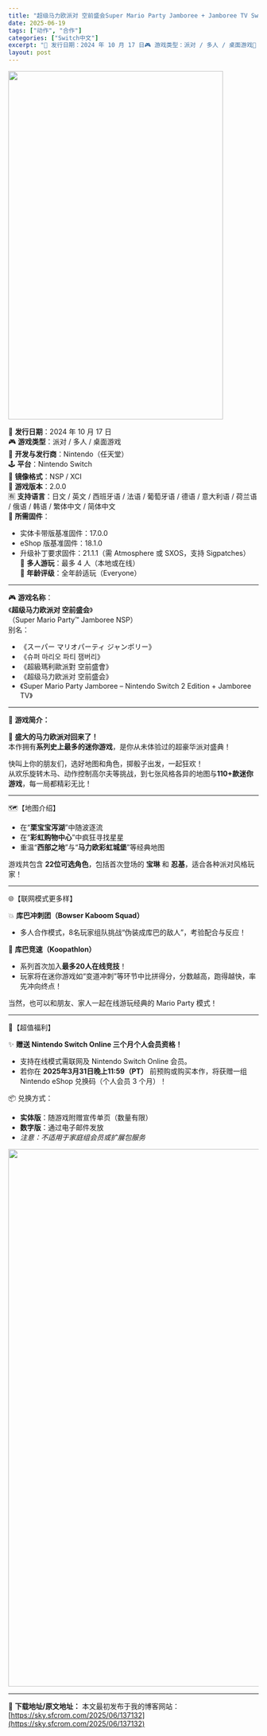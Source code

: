 ```yaml
---
title: "超级马力欧派对 空前盛会Super Mario Party Jamboree + Jamboree TV Switch NSP XCI (v2.0.0)中文"
date: 2025-06-19
tags: ["动作", "合作"]
categories: ["Switch中文"]
excerpt: "📅 发行日期：2024 年 10 月 17 日🎮 游戏类型：派对 / 多人 / 桌面游戏🏢 开发与发行商：Nintendo（任天堂）🕹️ 平台：Nintendo Switch💾 镜像格式：NSP / XCI🧩 游戏版本：2.0.0🈶 支持语言：日文 / 英文 / 西班牙语 / 法语 / 葡萄牙语 /&hellip;"
layout: post
---
```


<img class="aligncenter size-full wp-image-137124" src="https://sky.sfcrom.com/wp-content/uploads/2025/06/2025061911202014.webp" alt="" width="432" height="700" />
<p data-start="67" data-end="327">📅 <strong data-start="70" data-end="78">发行日期</strong>：2024 年 10 月 17 日<br data-start="95" data-end="98" />🎮 <strong data-start="101" data-end="109">游戏类型</strong>：派对 / 多人 / 桌面游戏<br data-start="124" data-end="127" />🏢 <strong data-start="130" data-end="140">开发与发行商</strong>：Nintendo（任天堂）<br data-start="154" data-end="157" />🕹️ <strong data-start="161" data-end="167">平台</strong>：Nintendo Switch<br data-start="183" data-end="186" />💾 <strong data-start="189" data-end="197">镜像格式</strong>：NSP / XCI<br data-start="207" data-end="210" />🧩 <strong data-start="213" data-end="221">游戏版本</strong>：2.0.0<br data-start="227" data-end="230" />🈶 <strong data-start="233" data-end="241">支持语言</strong>：日文 / 英文 / 西班牙语 / 法语 / 葡萄牙语 / 德语 / 意大利语 / 荷兰语 / 俄语 / 韩语 / 繁体中文 / 简体中文<br data-start="310" data-end="313" />🔧 <strong data-start="316" data-end="324">所需固件</strong>：</p>

<ul>
 	<li data-start="330" data-end="348">实体卡带版基准固件：17.0.0</li>
 	<li>eShop 版基准固件：18.1.0</li>
 	<li data-start="374" data-end="482">升级补丁要求固件：21.1.1（需 Atmosphere 或 SXOS，支持 Sigpatches）<br data-start="424" data-end="427" />👥 <strong data-start="430" data-end="438">多人游玩</strong>：最多 4 人（本地或在线）<br data-start="452" data-end="455" />📛 <strong data-start="458" data-end="466">年龄评级</strong>：全年龄适玩（Everyone）</li>
</ul>

<hr data-start="484" data-end="487" />
<p data-start="489" data-end="566">🎮 <strong data-start="492" data-end="500">游戏名称</strong>：<br data-start="501" data-end="504" />《<strong data-start="505" data-end="521">超级马力欧派对 空前盛会</strong>》<br data-start="522" data-end="525" />（Super Mario Party™ Jamboree NSP）<br data-start="558" data-end="561" />别名：</p>

<ul>
 	<li data-start="569" data-end="592">《スーパー マリオパーティ ジャンボリー》</li>
 	<li data-start="595" data-end="612">《슈퍼 마리오 파티 잼버리》</li>
 	<li data-start="615" data-end="631">《超級瑪利歐派對 空前盛會》</li>
 	<li data-start="634" data-end="650">《超级马力欧派对 空前盛会》</li>
 	<li data-start="653" data-end="723">《Super Mario Party Jamboree – Nintendo Switch 2 Edition + Jamboree TV》</li>
</ul>

<hr data-start="725" data-end="728" />
<p data-start="730" data-end="742">📖 <strong data-start="733" data-end="742">游戏简介：</strong></p>
<p data-start="744" data-end="802">🎉 <strong data-start="747" data-end="763">盛大的马力欧派对回来了！</strong><br data-start="763" data-end="766" />本作拥有<strong data-start="770" data-end="785">系列史上最多的迷你游戏</strong>，是你从未体验过的超豪华派对盛典！</p>
<p data-start="804" data-end="888">快叫上你的朋友们，选好地图和角色，掷骰子出发，一起狂欢！<br data-start="832" data-end="835" />从欢乐旋转木马、动作控制高尔夫等挑战，到七张风格各异的地图与<strong data-start="865" data-end="878">110+款迷你游戏</strong>，每一局都精彩无比！</p>


<hr data-start="890" data-end="893" />
<p data-start="895" data-end="906">🗺️【地图介绍】</p>

<ul>
 	<li data-start="909" data-end="928">在“<strong data-start="911" data-end="920">栗宝宝泻湖</strong>”中随波逐流</li>
 	<li data-start="931" data-end="953">在“<strong data-start="933" data-end="943">彩虹购物中心</strong>”中疯狂寻找星星</li>
 	<li data-start="956" data-end="987">重温“<strong data-start="959" data-end="967">西部之地</strong>”与“<strong data-start="970" data-end="981">马力欧彩虹城堡</strong>”等经典地图</li>
</ul>
<p data-start="989" data-end="1042">游戏共包含 <strong data-start="995" data-end="1006">22位可选角色</strong>，包括首次登场的 <strong data-start="1015" data-end="1021">宝琳</strong> 和 <strong data-start="1024" data-end="1030">忍基</strong>，适合各种派对风格玩家！</p>


<hr data-start="1044" data-end="1047" />
<p data-start="1049" data-end="1062">🌐【联网模式更多样】</p>
<p data-start="1064" data-end="1099">💥 <strong data-start="1067" data-end="1097">库巴冲刺团（Bowser Kaboom Squad）</strong></p>

<ul data-start="1100" data-end="1136">
 	<li data-start="1100" data-end="1136">
<p data-start="1102" data-end="1136">多人合作模式，8名玩家组队挑战“伪装成库巴的敌人”，考验配合与反应！</p>
</li>
</ul>
<p data-start="1138" data-end="1163">🚀 <strong data-start="1141" data-end="1161">库巴竞速（Koopathlon）</strong></p>

<ul>
 	<li data-start="1166" data-end="1188">系列首次加入<strong data-start="1172" data-end="1185">最多20人在线竞技</strong>！</li>
 	<li data-start="1191" data-end="1232">玩家将在迷你游戏如“变道冲刺”等环节中比拼得分，分数越高，跑得越快，率先冲向终点！</li>
</ul>
<p data-start="1234" data-end="1271">当然，也可以和朋友、家人一起在线游玩经典的 Mario Party 模式！</p>


<hr data-start="1273" data-end="1276" />
<p data-start="1278" data-end="1288">🎁【超值福利】</p>
<p data-start="1290" data-end="1334">✨ <strong data-start="1292" data-end="1332">赠送 Nintendo Switch Online 三个月个人会员资格！</strong></p>

<ul>
 	<li data-start="1337" data-end="1376">支持在线模式需联网及 Nintendo Switch Online 会员。</li>
 	<li data-start="1379" data-end="1454">若你在 <strong data-start="1383" data-end="1408">2025年3月31日晚上11:59（PT）</strong> 前预购或购买本作，将获赠一组 Nintendo eShop 兑换码（个人会员 3 个月）！</li>
</ul>
<p data-start="1456" data-end="1466">📦 兑换方式：</p>

<ul>
 	<li data-start="1469" data-end="1494"><strong data-start="1469" data-end="1476">实体版</strong>：随游戏附赠宣传单页（数量有限）</li>
 	<li data-start="1497" data-end="1515"><strong data-start="1497" data-end="1504">数字版</strong>：通过电子邮件发放</li>
 	<li data-start="1518" data-end="1538"><em data-start="1518" data-end="1538">注意：不适用于家庭组会员或扩展包服务</em></li>
</ul>
<img class="aligncenter size-full wp-image-137123" src="https://sky.sfcrom.com/wp-content/uploads/2025/06/2025061911202060.webp" alt="" width="1920" height="1080" />

---
📖 **下载地址/原文地址：** 本文最初发布于我的博客网站：[https://sky.sfcrom.com/2025/06/137132](https://sky.sfcrom.com/2025/06/137132)
